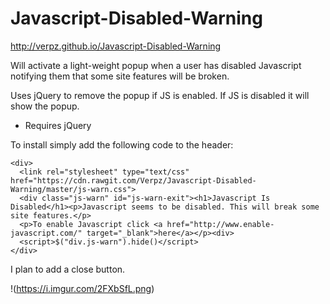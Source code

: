 # Javascript-Disabled-Warning

http://verpz.github.io/Javascript-Disabled-Warning

Will activate a light-weight popup when a user has disabled Javascript notifying them that some site features will be broken.

Uses jQuery to remove the popup if JS is enabled. If JS is disabled it will show the popup.

* Requires jQuery

To install simply add the following code to the header:
```
<div>
  <link rel="stylesheet" type="text/css" href="https://cdn.rawgit.com/Verpz/Javascript-Disabled-Warning/master/js-warn.css">
  <div class="js-warn" id="js-warn-exit"><h1>Javascript Is Disabled</h1><p>Javascript seems to be disabled. This will break some site features.</p>
  <p>To enable Javascript click <a href="http://www.enable-javascript.com/" target="_blank">here</a></p><div>
  <script>$("div.js-warn").hide()</script>
</div>
```
I plan to add a close button.

!(https://i.imgur.com/2FXbSfL.png)
